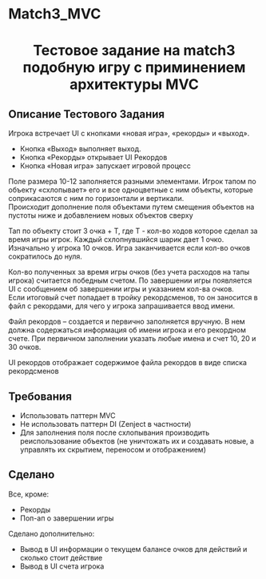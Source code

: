 # Match3_MVC
<h1 align="center">Тестовое задание на match3 подобную игру с приминением архитектуры MVC</h1>
<h2 align="left">Описание Тестового Задания</h2>
Игрока встречает UI c кнопками «новая игра», «рекорды» и «выход».

- Кнопка «Выход» выполняет выход.
- Кнопка «Рекорды» открывает UI Рекордов
- Кнопка «Новая игра» запускает игровой процесс

Поле размера 10-12 заполняется разными элементами. Игрок тапом по объекту «схлопывает» его и все одноцветные с ним объекты, которые соприкасаются с ним по горизонтали и вертикали. <br/>
Происходит дополнение поля объектами путем смещения объектов на пустоты ниже и добавлением новых объектов сверху <br/>

Тап по объекту стоит 3 очка + T, где Т  - кол-во ходов которое сделал за время игры игрок. Каждый схлопнувшийся шарик дает 1 очко. <br/>
Изначально у игрока 10 очков. Игра заканчивается если кол-во очков сократилось до нуля. <br/>

Кол-во полученных за время игры очков (без учета расходов на тапы игрока) считается победным счетом. По завершении игры появляется UI с сообщением об завершении игры и указанием кол-ва очков. <br/>
Если итоговый счет попадает в тройку рекордсменов, то он заносится в файл с рекордами, для чего у игрока запрашивается ввод имени. <br/>

Файл рекордов – создается и первично заполняется вручную. В нем должна содержаться информация об имени игрока и его рекордном счете. При первичном заполнении указать любые имена и счет 10, 20 и 30 очков.

UI рекордов отображает содержимое файла рекордов в виде списка рекордсменов 

<h2 align="left">Требования</h2>

- Использовать паттерн MVC
- Не использовать паттерн DI (Zenject в частности)
- Для заполнения поля после схлопывания производить реиспользование объектов (не уничтожать их и создавать новые, а управлять их скрытием, переносом и отображением)


<h2 align="left">Сделано</h2>
Все, кроме:

* Рекорды
* Поп-ап о завершении игры

Сделано дополнительно:
* Вывод в UI информации о текущем балансе очков для действий и сколько стоит действие
* Вывод в UI счета игрока
